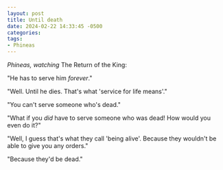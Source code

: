 ```yaml
---
layout: post
title: Until death
date: 2024-02-22 14:33:45 -0500
categories:
tags:
- Phineas
---
```


_Phineas, watching_ The Return of the King:

"He has to serve him _forever_." 

"Well. Until he dies. That's what 'service for life means'."

"You can't serve someone who's dead."

"What if you _did_ have to serve someone who was dead! How would you even do it?"

"Well, I guess that's what they call 'being alive'. Because they wouldn't be able to give you any orders."

"Because they'd be dead."

